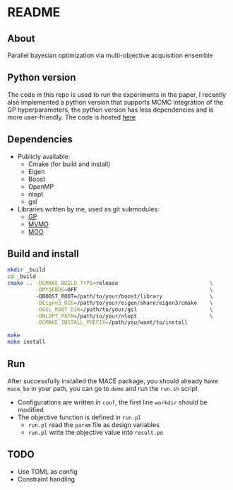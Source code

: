 # README

## About

Parallel bayesian optimization via multi-objective acquisition ensemble

## Python version

The code in this repo is used to run the experiments in the paper,
I recently also implemented a python version that supports MCMC integration of
the GP hyperparameters, the python version has less dependencies and is more
user-friendly. The code is hosted [here](https://github.com/Alaya-in-Matrix/MACE_MCMC)

## Dependencies

- Publicly available:
    - Cmake (for build and install)
    - Eigen
    - Boost
    - OpenMP
    - nlopt
    - gsl
- Libraries written by me, used as git submodules:
    - [GP](https://github.com/Alaya-in-Matrix/GP)
    - [MVMO](https://github.com/Alaya-in-Matrix/MVMO)
    - [MOO](https://github.com/Alaya-in-Matrix/MOO)

## Build and install

```bash
mkdir _build
cd _build
cmake .. -DCMAKE_BUILD_TYPE=release                             \
         -DMYDEBUG=OFF                                          \ 
         -DBOOST_ROOT=/path/to/your/boost/library               \
         -DEigen3_DIR=/path/to/your/eigen/share/eigen3/cmake    \
         -DGSL_ROOT_DIR=/path/to/your/gsl                       \
         -DNLOPT_PATH=/path/to/your/nlopt                       \
         -DCMAKE_INSTALL_PREFIX=/path/you/want/to/install

make
make install
```
## Run

After successfully installed the MACE package, you should already have `mace_bo` in your path, you can go to `demo` and run the `run.sh` script

- Configurations are written in `conf`, the first line `workdir` should be modified
- The objective function is defined in `run.pl`
    - `run.pl` read the `param` file as design variables
    - `run.pl` write the objective value into `result.po`

## TODO

- Use TOML as config
- Constraint handling
